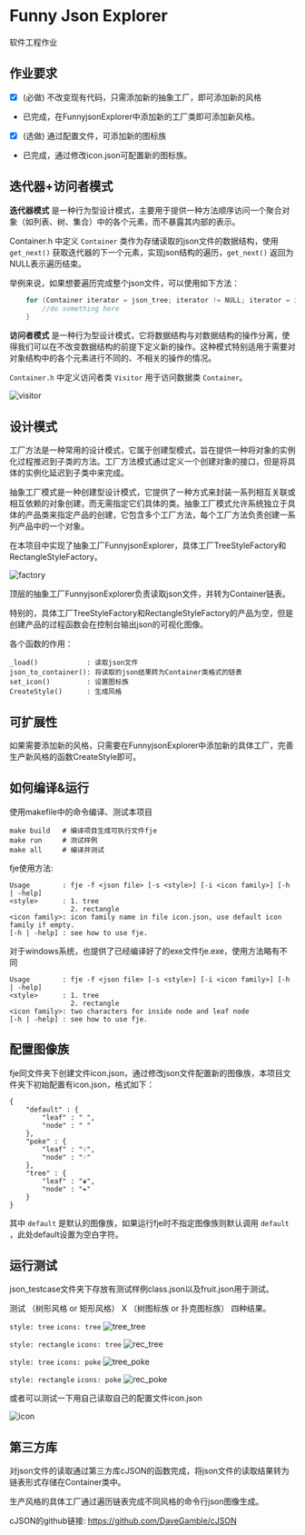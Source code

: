 # Funny Json Explorer
软件工程作业

## 作业要求
- [x] (必做) 不改变现有代码，只需添加新的抽象工厂，即可添加新的风格 
- 已完成，在FunnyjsonExplorer中添加新的工厂类即可添加新风格。

- [x] (选做) 通过配置文件，可添加新的图标族
- 已完成，通过修改icon.json可配置新的图标族。

## 迭代器+访问者模式
**迭代器模式** 是一种行为型设计模式，主要用于提供一种方法顺序访问一个聚合对象（如列表、树、集合）中的各个元素，而不暴露其内部的表示。

Container.h 中定义 `Container` 类作为存储读取的json文件的数据结构，使用 `get_next()` 获取迭代器的下一个元素，实现json结构的遍历，`get_next()` 返回为NULL表示遍历结束。

举例来说，如果想要遍历完成整个json文件，可以使用如下方法：
```cpp
    for (Container iterator = json_tree; iterator != NULL; iterator = iterator.get_next()){
        //do something here
    }
```


**访问者模式** 是一种行为型设计模式，它将数据结构与对数据结构的操作分离，使得我们可以在不改变数据结构的前提下定义新的操作。这种模式特别适用于需要对对象结构中的各个元素进行不同的、不相关的操作的情况。

`Container.h` 中定义访问者类 `Visitor` 用于访问数据类 `Container`。

![visitor](picture/visitor.png)


## 设计模式
工厂方法是一种常用的设计模式，它属于创建型模式，旨在提供一种将对象的实例化过程推迟到子类的方法。工厂方法模式通过定义一个创建对象的接口，但是将具体的实例化延迟到子类中来完成。

抽象工厂模式是一种创建型设计模式，它提供了一种方式来封装一系列相互关联或相互依赖的对象创建，而无需指定它们具体的类。抽象工厂模式允许系统独立于具体的产品类来指定产品的创建，它包含多个工厂方法，每个工厂方法负责创建一系列产品中的一个对象。

在本项目中实现了抽象工厂FunnyjsonExplorer，具体工厂TreeStyleFactory和RectangleStyleFactory。

![factory](picture/factory.png)

顶层的抽象工厂FunnyjsonExplorer负责读取json文件，并转为Container链表。

特别的，具体工厂TreeStyleFactory和RectangleStyleFactory的产品为空，但是创建产品的过程函数会在控制台输出json的可视化图像。

各个函数的作用：
```
_load()            : 读取json文件
json_to_container(): 将读取的json结果转为Container类格式的链表
set_icon()         : 设置图标族
CreateStyle()      : 生成风格
```

## 可扩展性
如果需要添加新的风格，只需要在FunnyjsonExplorer中添加新的具体工厂，完善生产新风格的函数CreateStyle即可。

## 如何编译&运行
使用makefile中的命令编译、测试本项目
```
make build   # 编译项目生成可执行文件fje
make run     # 测试样例
make all     # 编译并测试
```

fje使用方法:
```
Usage        : fje -f <json file> [-s <style>] [-i <icon family>] [-h | -help]
<style>      : 1. tree
               2. rectangle
<icon family>: icon family name in file icon.json, use default icon family if empty.
[-h | -help] : see how to use fje.    
```

对于windows系统，也提供了已经编译好了的exe文件fje.exe，使用方法略有不同
```
Usage        : fje -f <json file> [-s <style>] [-i <icon family>] [-h | -help]
<style>      : 1. tree
               2. rectangle
<icon family>: two characters for inside node and leaf node
[-h | -help] : see how to use fje.
```

## 配置图像族
fje同文件夹下创建文件icon.json，通过修改json文件配置新的图像族，本项目文件夹下初始配置有icon.json，格式如下：
```
{
    "default" : {
        "leaf" : " ",
        "node" : " "
    },
    "poke" : {
        "leaf" : "♤",
        "node" : "♢"
    },
    "tree" : {
        "leaf" : "❦",
        "node" : "❧"
    }
}
```
其中 `default` 是默认的图像族，如果运行fje时不指定图像族则默认调用 `default` ，此处default设置为空白字符。

## 运行测试
json_testcase文件夹下存放有测试样例class.json以及fruit.json用于测试。

测试 （树形风格 or 矩形风格） X （树图标族 or 扑克图标族） 四种结果。

`style: tree` 
`icons: tree`
![tree_tree](picture/tree_tree.png)

`style: rectangle` 
`icons: tree`
![rec_tree](picture/rec_tree.png)

`style: tree` 
`icons: poke`
![tree_poke](picture/tree_poke.png)

`style: rectangle` 
`icons: poke`
![rec_poke](picture/rec_poke.png)

或者可以测试一下用自己读取自己的配置文件icon.json

![icon](picture/icon.png)

## 第三方库
对json文件的读取通过第三方库cJSON的函数完成，将json文件的读取结果转为链表形式存储在Container类中。

生产风格的具体工厂通过遍历链表完成不同风格的命令行json图像生成。

cJSON的github链接: https://github.com/DaveGamble/cJSON